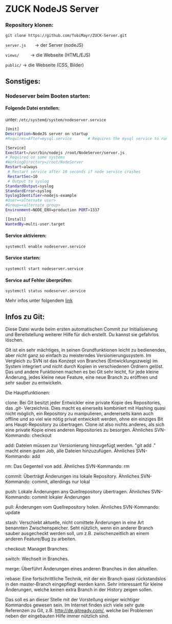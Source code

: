 # ZUCK NodeJS Server


### Repository klonen:
`git clone https://github.com/TobiMayr/ZUCK-Server.git`

`server.js`       -> der Server (nodeJS)

`views/`          -> die Webseite (HTML/EJS)

`public/`         -> die Webseite (CSS, Bilder)


## Sonstiges:

### Nodeserver beim Booten starten:

#### Folgende Datei erstellen:
unter: `/etc/systemd/system/nodeserver.service`

``` Bash
[Unit]
Description=NodeJS server on startup
#Requires=After=mysql.service       # Requires the mysql service to run first

[Service]
ExecStart=/usr/bin/nodejs /root/NodeServer/server.js
# Required on some systems
#WorkingDirectory=/root/NodeServer
Restart=always
 # Restart service after 10 seconds if node service crashes
 RestartSec=10
 # Output to syslog
StandardOutput=syslog
StandardError=syslog
SyslogIdentifier=nodejs-example
#User=<alternate user>
#Group=<alternate group>
Environment=NODE_ENV=production PORT=1337

[Install]
WantedBy=multi-user.target
```

#### Service aktivieren:
`systemctl enable nodeserver.service`

#### Service starten:
`systemctl start nodeserver.service`

#### Service auf Fehler überprüfen:
`systemctl status nodeserver.service`

Mehr infos unter folgendem [link](https://www.axllent.org/docs/view/nodejs-service-with-systemd/)


## Infos zu Git: 


Diese Datei wurde beim ersten automatischen Commit zur Initialisierung und
Bereitstellung weiterer Hilfe für dich erstellt. Du kannst sie gefahrlos löschen.

Git ist ein sehr mächtiges, in seinen Grundfunktionen leicht zu bedienendes,
aber nicht ganz so einfach zu meisterndes Versionierungssystem.
Im Vergleich zu SVN ist das Konzept von Branches (Entwicklungszweig) im System
integriert und nicht durch Kopien in verschiedenen Ordnern gelöst. Das und andere
Funktionen machen es bei Git sehr leicht, für jede kleine Änderung, jedes kleine
neue Feature, eine neue Branch zu eröffnen und sehr sauber zu entwickeln.

Die Hauptfunktionen:

clone:
Bei Git besitzt jeder Entwickler eine private Kopie des Repositories, das .git-
Verzeichnis. Dies macht es einerseits kombiniert mit Hashing quasi nicht möglich,
ein Repository zu manipulieren, andererseits kann auch offline und so viel wie
nötig privat entwickelt werden, ohne ein einziges Bit ans Haupt-Repository zu
übertragen. Clone ist also nichts anderes, als sich eine private Kopie eines
anderen Repositories zu besorgen.
Ähnliches SVN-Kommando: checkout

add:
Dateien müssen zur Versionierung hinzugefügt werden. "git add ." macht einen
guten Job, alle Dateien hinzuzufügen.
Ähnliches SVN-Kommando: add

rm:
Das Gegenteil von add.
Ähnliches SVN-Kommando: rm

commit:
Überträgt Änderungen ins lokale Repository.
Ähnliches SVN-Kommando: commit, allerdings nur lokal

push:
Lokale Änderungen ans Quellrepository übertragen.
Ähnliches SVN-Kommando: commit lokaler Änderungen

pull:
Änderungen vom Quellrepository holen.
Ähnliches SVN-Kommando: update

stash:
Verschiebt aktuelle, nicht comittete Änderungen in eine Art benannten
Zwischenspeicher. Seht nützlich, wenn ein anderer Branch sauber ausgecheckt
werden soll, um z.B. zwischenzeitlich an einem anderen Feature/Bug zu arbeiten.

checkout:
Managet Branches.

switch:
Wechselt in Branches.

merge:
Überführt Änderungen eines anderen Branches in den aktuellen.

rebase:
Eine fortschrittliche Technik, mit der ein Branch quasi rückstandslos in den 
master-Branch eingepflegt werden kann. Sehr interessant für kleine Änderungen,
welche keinen extra Branch in der History zeigen sollen.


Das soll es an dieser Stelle mit der Vorstellung einiger wichtiger Kommandos
gewesen sein. Im Internet finden sich viele sehr gute Referenzen zu Git, z.B.
http://de.gitready.com/, welche bei Problemen neben der eingebauten Hilfe
immer nützlich sind.
